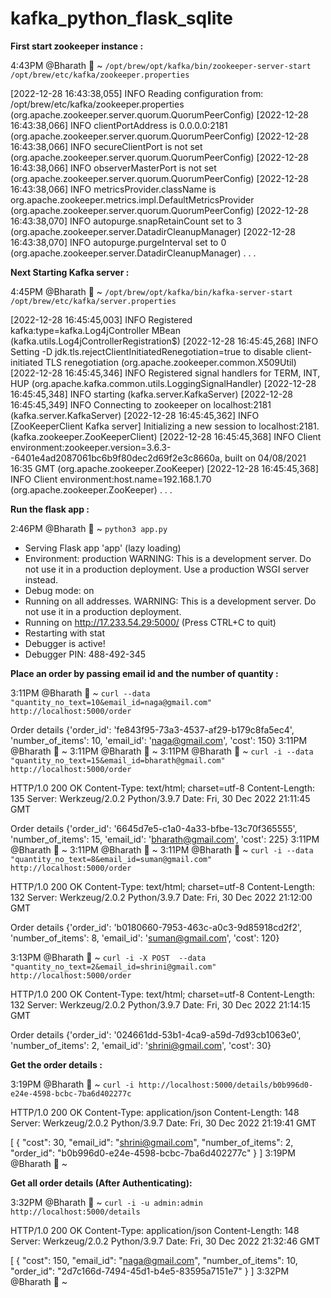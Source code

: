 # kafka_python_flask_sqlite


**First start zookeeper instance :**

 4:43PM @Bharath  ~ `/opt/brew/opt/kafka/bin/zookeeper-server-start /opt/brew/etc/kafka/zookeeper.properties`
 
[2022-12-28 16:43:38,055] INFO Reading configuration from: /opt/brew/etc/kafka/zookeeper.properties (org.apache.zookeeper.server.quorum.QuorumPeerConfig)
[2022-12-28 16:43:38,066] INFO clientPortAddress is 0.0.0.0:2181 (org.apache.zookeeper.server.quorum.QuorumPeerConfig)
[2022-12-28 16:43:38,066] INFO secureClientPort is not set (org.apache.zookeeper.server.quorum.QuorumPeerConfig)
[2022-12-28 16:43:38,066] INFO observerMasterPort is not set (org.apache.zookeeper.server.quorum.QuorumPeerConfig)
[2022-12-28 16:43:38,066] INFO metricsProvider.className is org.apache.zookeeper.metrics.impl.DefaultMetricsProvider (org.apache.zookeeper.server.quorum.QuorumPeerConfig)
[2022-12-28 16:43:38,070] INFO autopurge.snapRetainCount set to 3 (org.apache.zookeeper.server.DatadirCleanupManager)
[2022-12-28 16:43:38,070] INFO autopurge.purgeInterval set to 0 (org.apache.zookeeper.server.DatadirCleanupManager)
.
.
.

**Next Starting Kafka server :**

 4:45PM @Bharath  ~ `/opt/brew/opt/kafka/bin/kafka-server-start /opt/brew/etc/kafka/server.properties`
 
[2022-12-28 16:45:45,003] INFO Registered kafka:type=kafka.Log4jController MBean (kafka.utils.Log4jControllerRegistration$)
[2022-12-28 16:45:45,268] INFO Setting -D jdk.tls.rejectClientInitiatedRenegotiation=true to disable client-initiated TLS renegotiation (org.apache.zookeeper.common.X509Util)
[2022-12-28 16:45:45,346] INFO Registered signal handlers for TERM, INT, HUP (org.apache.kafka.common.utils.LoggingSignalHandler)
[2022-12-28 16:45:45,348] INFO starting (kafka.server.KafkaServer)
[2022-12-28 16:45:45,349] INFO Connecting to zookeeper on localhost:2181 (kafka.server.KafkaServer)
[2022-12-28 16:45:45,362] INFO [ZooKeeperClient Kafka server] Initializing a new session to localhost:2181. (kafka.zookeeper.ZooKeeperClient)
[2022-12-28 16:45:45,368] INFO Client environment:zookeeper.version=3.6.3--6401e4ad2087061bc6b9f80dec2d69f2e3c8660a, built on 04/08/2021 16:35 GMT (org.apache.zookeeper.ZooKeeper)
[2022-12-28 16:45:45,368] INFO Client environment:host.name=192.168.1.70 (org.apache.zookeeper.ZooKeeper)
.
.
.


**Run the flask app :**

 2:46PM @Bharath  ~ `python3 app.py`
 
 * Serving Flask app 'app' (lazy loading)
 * Environment: production
   WARNING: This is a development server. Do not use it in a production deployment.
   Use a production WSGI server instead.
 * Debug mode: on
 * Running on all addresses.
   WARNING: This is a development server. Do not use it in a production deployment.
 * Running on http://17.233.54.29:5000/ (Press CTRL+C to quit)
 * Restarting with stat
 * Debugger is active!
 * Debugger PIN: 488-492-345



**Place an order by passing email id and the number of quantity :**


 3:11PM @Bharath  ~ `curl --data "quantity_no_text=10&email_id=naga@gmail.com" http://localhost:5000/order`
 
Order details {'order_id': 'fe843f95-73a3-4537-af29-b179c8fa5ec4', 'number_of_items': 10, 'email_id': 'naga@gmail.com', 'cost': 150}
3:11PM @Bharath  ~ 
 3:11PM @Bharath  ~ 
 3:11PM @Bharath  ~ `curl -i --data "quantity_no_text=15&email_id=bharath@gmail.com" http://localhost:5000/order`
 
HTTP/1.0 200 OK
Content-Type: text/html; charset=utf-8
Content-Length: 135
Server: Werkzeug/2.0.2 Python/3.9.7
Date: Fri, 30 Dec 2022 21:11:45 GMT

Order details {'order_id': '6645d7e5-c1a0-4a33-bfbe-13c70f365555', 'number_of_items': 15, 'email_id': 'bharath@gmail.com', 'cost': 225}
3:11PM @Bharath  ~ 
 3:11PM @Bharath  ~ 
 3:11PM @Bharath  ~ `curl -i --data "quantity_no_text=8&email_id=suman@gmail.com" http://localhost:5000/order`
 
HTTP/1.0 200 OK
Content-Type: text/html; charset=utf-8
Content-Length: 132
Server: Werkzeug/2.0.2 Python/3.9.7
Date: Fri, 30 Dec 2022 21:12:00 GMT

Order details {'order_id': 'b0180660-7953-463c-a0c3-9d85918cd2f2', 'number_of_items': 8, 'email_id': 'suman@gmail.com', 'cost': 120}

 3:13PM @Bharath  ~ `curl -i -X POST  --data "quantity_no_text=2&email_id=shrini@gmail.com" http://localhost:5000/order`
 
HTTP/1.0 200 OK
Content-Type: text/html; charset=utf-8
Content-Length: 132
Server: Werkzeug/2.0.2 Python/3.9.7
Date: Fri, 30 Dec 2022 21:14:15 GMT

Order details {'order_id': '024661dd-53b1-4ca9-a59d-7d93cb1063e0', 'number_of_items': 2, 'email_id': 'shrini@gmail.com', 'cost': 30}



**Get the order details :**

 3:19PM @Bharath  ~ `curl -i http://localhost:5000/details/b0b996d0-e24e-4598-bcbc-7ba6d402277c`
 
HTTP/1.0 200 OK
Content-Type: application/json
Content-Length: 148
Server: Werkzeug/2.0.2 Python/3.9.7
Date: Fri, 30 Dec 2022 21:19:41 GMT

[
  {
    "cost": 30, 
    "email_id": "shrini@gmail.com", 
    "number_of_items": 2, 
    "order_id": "b0b996d0-e24e-4598-bcbc-7ba6d402277c"
  }
]
 3:19PM @Bharath  ~ 
 
 
 
 **Get all order details (After Authenticating):**
 
  3:32PM @Bharath  ~ `curl -i -u admin:admin http://localhost:5000/details`
  
HTTP/1.0 200 OK
Content-Type: application/json
Content-Length: 148
Server: Werkzeug/2.0.2 Python/3.9.7
Date: Fri, 30 Dec 2022 21:32:46 GMT

[
  {
    "cost": 150, 
    "email_id": "naga@gmail.com", 
    "number_of_items": 10, 
    "order_id": "2d7c166d-7494-45d1-b4e5-83595a7151e7"
  }
]
 3:32PM @Bharath  ~ 
